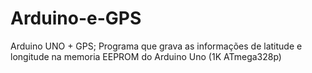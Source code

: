 # Arduino-e-GPS
Arduino UNO + GPS; Programa que grava as informações de latitude e longitude na memoria EEPROM do Arduino Uno (1K ATmega328p)
